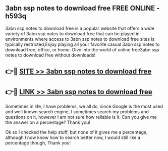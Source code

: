 ## 3abn ssp notes to download free FREE ONLINE - h593q

3abn ssp notes to download free is a popular website that offers a wide variety of 3abn ssp notes to download free that can be played in environments where access to 3abn ssp notes to download free sites is typically restricted,Enjoy playing all your favorite casual 3abn ssp notes to download free, office, or home. Dive into the world of online free3abn ssp notes to download free without downloads!

## 👉🔴 [SITE >> 3abn ssp notes to download free](http://news.freeplayer.one?title=3abn_ssp_notes_to_download_free&ref=FRRE)

## 👉🔴 [LINK >> 3abn ssp notes to download free](http://news.freeplayer.one?title=3abn_ssp_notes_to_download_free&ref=FREE)

Sometimes in life, I have problems, we all do, since Google is the most used and well known search engine, I sometimes search my problems and questions on it, however I am not sure how reliable is it. Can you give me the answer on a percentage? Thank you!

Ok so I checked the help stuff, but none of it gives me a percentage, although I now know how to search better now, I would still like a percentage though, Thank you!